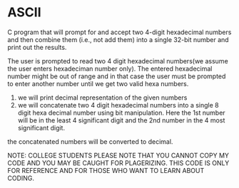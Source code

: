 # ASCII

C program that will prompt for and accept two 4-digit hexadecimal numbers and then combine them (i.e., not add them) into a single 32-bit number and print out the results.

The user is prompted to read two 4 digit hexadecimal numbers(we assume the user enters hexadeciman number only). The entered hexadecimal number might be out of range and in that case the user must be prompted to enter another number until we get two valid hexa numbers.

1. we will print decimal representation of the given numbers
2. we will concatenate two 4 digit hexadecimal numbers into a single 8 digit hexa decimal number using bit manipulation. Here the 1st number will be in the least 4 significant digit and the 2nd number in the 4 most significant digit.

the concatenated numbers will be converted to decimal.

NOTE: COLLEGE STUDENTS PLEASE NOTE THAT YOU CANNOT COPY MY CODE AND YOU MAY BE CAUGHT FOR PLAGERIZING. THIS CODE IS ONLY FOR REFERENCE AND FOR THOSE WHO WANT TO LEARN ABOUT CODING.
